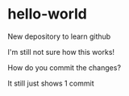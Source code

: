 # hello-world
New depository to learn github

I'm still not sure how this works!

How do you commit the changes?

It still just shows 1 commit
